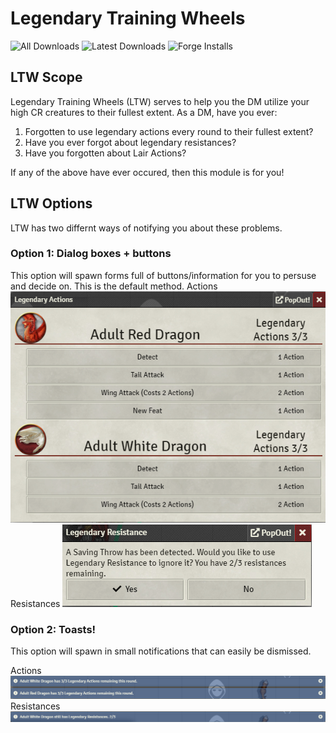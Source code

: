 # Legendary Training Wheels
![All Downloads](https://img.shields.io/github/downloads/ethck/legendary-training-wheels/total?style=for-the-badge)
![Latest Downloads](https://img.shields.io/github/downloads/ethck/legendary-training-wheels/latest/total?style=for-the-badge)
![Forge Installs](https://img.shields.io/badge/dynamic/json?label=Forge%20Installs&query=package.installs&suffix=%25&url=https%3A%2F%2Fforge-vtt.com%2Fapi%2Fbazaar%2Fpackage%2Flegendary-training-wheels&style=for-the-badge)

## LTW Scope
Legendary Training Wheels (LTW) serves to help you the DM utilize your high CR creatures to their fullest extent.
As a DM, have you ever:
1. Forgotten to use legendary actions every round to their fullest extent?
2. Have you ever forgot about legendary resistances?
3. Have you forgotten about Lair Actions?

If any of the above have ever occured, then this module is for you!

## LTW Options
LTW has two differnt ways of notifying you about these problems.

### Option 1: Dialog boxes + buttons
This option will spawn forms full of buttons/information for you to persuse and decide on. This is the default method.
Actions
![Dialog Actions](images/dialog.png)
Resistances
![Dialog Resistances](images/dialogresist.png)

### Option 2: Toasts!
This option will spawn in small notifications that can easily be dismissed.

Actions
![Toasts Actions](images/toastsAct.png)
Resistances
![Toasts Resistances](images/toastsRes.png)